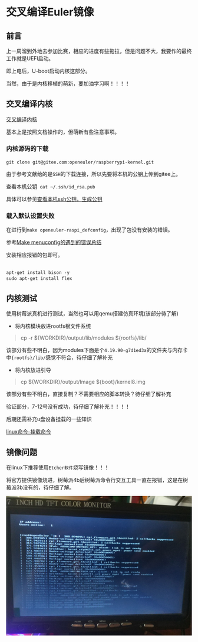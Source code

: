 # 交叉编译Euler镜像

## 前言

上一周溜到外地去参加比赛，相应的进度有些拖拉，但是问题不大，我要作的最终工作就是UEFI启动。

即上电后，U-boot启动内核这部分。

当然，由于是内核移植的萌新，要加油学习啊！！！！

## 交叉编译内核


[交叉编译内核](https://gitee.com/openeuler/raspberrypi/blob/master/documents/%E4%BA%A4%E5%8F%89%E7%BC%96%E8%AF%91%E5%86%85%E6%A0%B8.md)

基本上是按照文档操作的，但萌新有些注意事项。

### 内核源码的下载

`git clone git@gitee.com:openeuler/raspberrypi-kernel.git`

由于参考文献给的是`SSH`的下载连接，所以先要将本机的公钥上传到gitee上。

查看本机公钥` cat ~/.ssh/id_rsa.pub`

具体可以参见[查看本机ssh公钥，生成公钥](https://blog.csdn.net/shog808/article/details/76563136)

### 载入默认设置失败

在进行到`make openeuler-raspi_defconfig`，出现了包没有安装的错误。

参考[Make menuconfig的遇到的错误总结](https://www.cnblogs.com/tod-reg20130101/articles/9280792.html)

安装相应报错的包即可。

```

apt-get install bison -y
sudo apt-get install flex
```

## 内核测试

使用树莓派真机进行测试，当然也可以用qemu搭建仿真环境(该部分待了解)

- 将内核模块放进rootfs根文件系统

> cp -r ${WORKDIR}/output/lib/modules ${rootfs}/lib/

该部分有些不明白，因为modules下面是个`4.19.90-g7d1ed3a`的文件夹与内存卡中`{rootfs}/lib/`感觉不符合，待仔细了解补充

- 将内核放进引导

>cp ${WORKDIR}/output/Image ${boot}/kernel8.img

该部分有些不明白，直接复制？不需要相应的脚本转换？待仔细了解补充

验证部分，7-12号没有成功，待仔细了解补充！！！！

后期还需补充u盘设备挂载的一些知识

[ linux命令-挂载命令](https://www.cnblogs.com/hjnzs/p/11943982.html)

## 镜像问题

在linux下推荐使用`Etcher软件`烧写镜像！！！

将官方提供镜像烧进，树莓派4b后树莓派命令行交互工具一直在报错，这是在树莓派3b没有的，待仔细了解。

![问题镜像.png](./asserts/问题镜像.jpg)